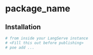 # package_name


## Installation
```bash
# from inside your LangServe instance
# <Fill this out before publishing>
# poe add ...
```
